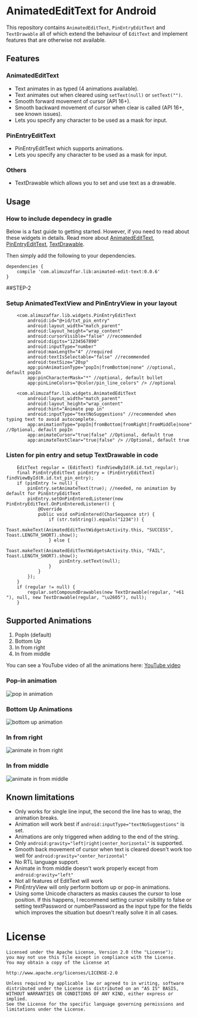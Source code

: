 # AnimatedEditText for Android

This repository contains `AnimatedEditText`, `PinEntryEditText` and `TextDrawable` all of which
extend the behaviour of `EditText` and implement features that are otherwise not available.

## Features

### AnimatedEditText

- Text animates in as typed (4 animations available).
- Text animates out when cleared using `setText(null)` or `setText("")`.
- Smooth forward movement of cursor (API 16+).
- Smooth backward movement of cursor when clear is called (API 16+, see known issues).
- Lets you specify any character to be used as a mask for input.

### PinEntryEditText

- PinEntryEditText which supports animations.
- Lets you specify any character to be used as a mask for input.

### Others

- TextDrawable which allows you to set and use text as a drawable.


## Usage

### How to include dependecy in gradle

Below is a fast guide to getting started. However, if you need to read about these widgets in
details. Read more about [AnimatedEditText](https://medium.com/@ali.muzaffar),
[PinEntryEditText](https://medium.com/@ali.muzaffar/building-a-pinentryedittext-in-android-5f2eddcae5d3#.tka93qm3d),
[TextDrawable](https://medium.com/@ali.muzaffar/textdrawable-to-display-emojis-and-unicode-characters-in-android-35614168b8ad#.21ukwskwr).

Then simply add the following to your dependencies.

    dependencies {
        compile 'com.alimuzaffar.lib:animated-edit-text:0.0.6'
    }

##STEP-2

### Setup AnimatedTextView and PinEntryView in your layout

        <com.alimuzaffar.lib.widgets.PinEntryEditText
            android:id="@+id/txt_pin_entry"
            android:layout_width="match_parent"
            android:layout_height="wrap_content"
            android:cursorVisible="false" //recommended
            android:digits="1234567890"
            android:inputType="number"
            android:maxLength="4" //required
            android:textIsSelectable="false" //recommended
            android:textSize="20sp"
            app:pinAnimationType="popIn|fromBottom|none" //optional, default popIn
			app:pinCharacterMask="*" //optional, default bullet
            app:pinLineColors="@color/pin_line_colors" /> //optional

        <com.alimuzaffar.lib.widgets.AnimatedEditText
            android:layout_width="match_parent"
            android:layout_height="wrap_content"
            android:hint="Animate pop in"
            android:inputType="textNoSuggestions" //recommended when typing text to avoid autocomplete.
            app:animationType="popIn|fromBottom|fromRight|fromMiddle|none" //Optional, default popIn
            app:animateCursor="true|false" //Optional, default true
            app:animateTextClear="true|false" /> //Optional, default true

### Listen for pin entry and setup TextDrawable in code

        EditText regular = (EditText) findViewById(R.id.txt_regular);
        final PinEntryEditText pinEntry = (PinEntryEditText) findViewById(R.id.txt_pin_entry);
        if (pinEntry != null) {
            pinEntry.setAnimateText(true); //needed, no animation by default for PinEntryEditText
            pinEntry.setOnPinEnteredListener(new PinEntryEditText.OnPinEnteredListener() {
                @Override
                public void onPinEntered(CharSequence str) {
                    if (str.toString().equals("1234")) {
                        Toast.makeText(AnimatedEditTextWidgetsActivity.this, "SUCCESS", Toast.LENGTH_SHORT).show();
                    } else {
                        Toast.makeText(AnimatedEditTextWidgetsActivity.this, "FAIL", Toast.LENGTH_SHORT).show();
                        pinEntry.setText(null);
                    }
                }
            });
        }
        if (regular != null) {
            regular.setCompoundDrawables(new TextDrawable(regular, "+61 "), null, new TextDrawable(regular, "\u2605"), null);
        }

## Supported Animations

1. PopIn (default)
2. Bottom Up
3. In from right
4. In from middle

You can see a YouTube video of all the animations here: [YouTube video](https://www.youtube.com/watch?v=VW6vFzniehU)

### Pop-in animation

![pop in animation](http://i.giphy.com/x1AsZJypT6rmw.gif)

### Bottom Up Animations

![bottom up animation](http://i.giphy.com/DwawaNNbE3UKQ.gif)

### In from right

![animate in from right](http://i.giphy.com/Nzd38Q57CJ5zq.gif)

### In from middle

![animate in from middle](http://i.giphy.com/8WKKm4nTM3N60.gif)


## Known limitations

- Only works for single line input, the second the line has to wrap, the animation breaks.
- Animation will work best if `android:inputType="textNoSuggestions"` is set.
- Animations are only triggered when adding to the end of the string.
- Only `android:gravity="left|right|center_horizontal"` is supported.
- Smooth back movement of cursor when text is cleared doesn't work too well for `android:gravity="center_horizontal"`
- No RTL language support.
- Animate in from middle doesn't work properly except from `android:gravity="left"`
- Not all features of EditText will work
- PinEntryView will only perform bottom up or pop-in animations.
- Using some Unicode characters as masks causes the cursor to lose position. If this happens, I recommend setting cursor visibility to false or setting textPassword or numberPassword as the input type for the fields which improves the situation but doesn't really solve it in all cases.

License
=======

    Licensed under the Apache License, Version 2.0 (the "License");
    you may not use this file except in compliance with the License.
    You may obtain a copy of the License at

    http://www.apache.org/licenses/LICENSE-2.0

    Unless required by applicable law or agreed to in writing, software
    distributed under the License is distributed on an "AS IS" BASIS,
    WITHOUT WARRANTIES OR CONDITIONS OF ANY KIND, either express or implied.
    See the License for the specific language governing permissions and
    limitations under the License.
